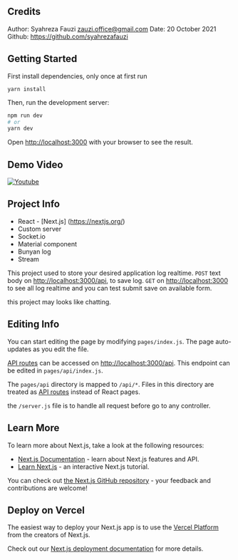 ## Credits
Author: Syahreza Fauzi <zauzi.office@gmail.com>
Date: 20 October 2021
Github: https://github.com/syahrezafauzi

## Getting Started

First install dependencies, only once at first run
```
yarn install
```

Then, run the development server:

```bash
npm run dev
# or
yarn dev
```



Open [http://localhost:3000](http://localhost:3000) with your browser to see the result.

## Demo Video 
[![Youtube](https://img.youtube.com/vi/rw0f8BtfJ64/0.jpg)](http://www.youtube.com/watch?v=rw0f8BtfJ64)

## Project Info
- React - [Next.js] (https://nextjs.org/)
- Custom server
- Socket.io
- Material component
- Bunyan log
- Stream

This project used to store your desired application log realtime.
`POST` text body on [http://localhost:3000/api](http://localhost:3000/api), to save log.
`GET` on [http://localhost:3000](http://localhost:3000) to see all log realtime and you can test submit save on available form.

this project may looks like chatting.

## Editing Info

You can start editing the page by modifying `pages/index.js`. The page auto-updates as you edit the file.

[API routes](https://nextjs.org/docs/api-routes/introduction) can be accessed on [http://localhost:3000/api](http://localhost:3000/api). This endpoint can be edited in `pages/api/index.js`.

The `pages/api` directory is mapped to `/api/*`. Files in this directory are treated as [API routes](https://nextjs.org/docs/api-routes/introduction) instead of React pages.

the `/server.js` file is to handle all request before go to any controller.

## Learn More

To learn more about Next.js, take a look at the following resources:

- [Next.js Documentation](https://nextjs.org/docs) - learn about Next.js features and API.
- [Learn Next.js](https://nextjs.org/learn) - an interactive Next.js tutorial.

You can check out [the Next.js GitHub repository](https://github.com/vercel/next.js/) - your feedback and contributions are welcome!

## Deploy on Vercel

The easiest way to deploy your Next.js app is to use the [Vercel Platform](https://vercel.com/new?utm_medium=default-template&filter=next.js&utm_source=create-next-app&utm_campaign=create-next-app-readme) from the creators of Next.js.

Check out our [Next.js deployment documentation](https://nextjs.org/docs/deployment) for more details.
